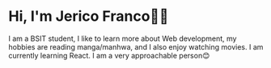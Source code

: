 # Hi, I'm Jerico Franco🙋‍♂️

I am a BSIT student, I like to learn more about Web development, my hobbies are reading manga/manhwa, and I also enjoy watching movies. I am currently learning React. I am a very approachable person😊


<!---
cout05/cout05 is a ✨ special ✨ repository because its `README.md` (this file) appears on your GitHub profile.
You can click the Preview link to take a look at your changes.
--->
